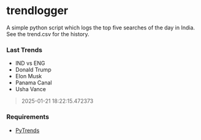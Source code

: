 # trendlogger
A simple python script which logs the top five searches of the day in India.<br>See the trend.csv for the history.<br>

<!-- Last Trends -->
### Last Trends
* IND vs ENG
* Donald Trump
* Elon Musk
* Panama Canal
* Usha Vance
> 2025-01-21 18:22:15.472373

<!-- Requirements -->
### Requirements
* [PyTrends](https://github.com/dreyco676/pytrends)
